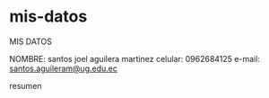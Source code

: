 # mis-datos
MIS DATOS

NOMBRE: santos joel aguilera martinez
celular: 0962684125
e-mail: santos.aguileram@ug.edu.ec

resumen 
